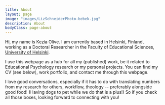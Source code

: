 ```yaml
---
title: About
layout: page
image: "images/LizSchneiderPhoto-bebek.jpg"
description: About
bodyClass: page-about
---
```


Hi, my name is Kezia Olive.
I am currently based in Helsinki, Finland, working as a Doctoral Researcher in the Faculty of Educational Sciences, [University of Helsinki](https://researchportal.helsinki.fi/en/persons/kezia-olive).

I use this webpage as a hub for all my (published) work, be it related to Educational Psychology research or my personal projects.
You can find my CV (see below), work portfolio, and contact me through this webpage.

I love good conversations, especially if it has to do with translating numbers from my research for others, workflow, theology -- preferably alongside good food!
(Having dogs to pet while we do that is a plus!)
So if you check all those boxes, looking forward to connecting with you!
